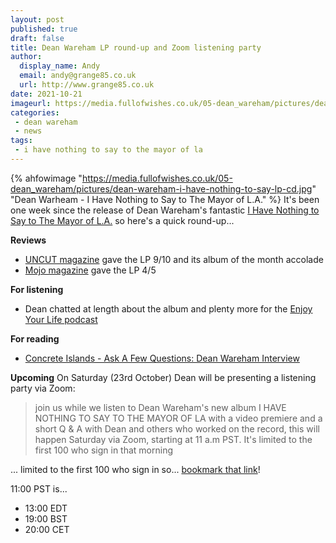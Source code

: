 ```yaml
---
layout: post
published: true 
draft: false
title: Dean Wareham LP round-up and Zoom listening party
author:
  display_name: Andy
  email: andy@grange85.co.uk
  url: http://www.grange85.co.uk
date: 2021-10-21
imageurl: https://media.fullofwishes.co.uk/05-dean_wareham/pictures/dean-wareham-i-have-nothing-to-say-lp-cd.jpg
categories:
 - dean wareham
 - news
tags:
 - i have nothing to say to the mayor of la
---
```

{% ahfowimage "https://media.fullofwishes.co.uk/05-dean_wareham/pictures/dean-wareham-i-have-nothing-to-say-lp-cd.jpg" "Dean Warheam - I Have Nothing to Say to The Mayor of L.A." %}
It's been one week since the release of Dean Wareham's fantastic [I Have Nothing to Say to The Mayor of L.A.](/database/dean-and-britta/dean-wareham-releases/dean-wareham-i-have-nothing-to-say-to-the-mayor-of-la/) so here's a quick round-up...

**Reviews**
- [UNCUT magazine](https://www.uncut.co.uk/publications/magazines/uncut-december-2021-134378/) gave the LP 9/10 and its album of the month accolade
- [Mojo magazine](https://www.mojo4music.com/magazine/latest-issues/mojo-337-december-2021-led-zeppelin/) gave the LP 4/5

**For listening**  
- Dean chatted at length about the album and plenty more for the [Enjoy Your Life podcast](https://spectrumculture.com/podcast/)

**For reading**
- [Concrete Islands - Ask A Few Questions: Dean Wareham Interview](https://concreteislands.com/ask-a-few-questions-dean-wareham-interview/)

**Upcoming**
On Saturday (23rd October) Dean will be presenting a listening party via Zoom:
> join us while we listen to Dean Wareham's new album I HAVE NOTHING TO SAY TO THE MAYOR OF LA with a video premiere and a short Q & A with Dean and others who worked on the record, this will happen Saturday via Zoom, starting at 11 a.m PST. It's limited to the first 100 who sign in that morning

... limited to the first 100 who sign in so... [bookmark that link](https://us02web.zoom.us/j/83155823371)!

11:00 PST is...
 - 13:00 EDT
 - 19:00 BST
 - 20:00 CET
